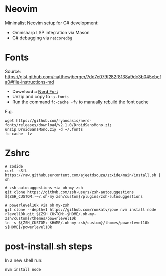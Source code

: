 # Neovim
Minimalist Neovim setup for C# development:
- Omnisharp LSP integration via Mason
- C# debugging via `netcoredbg`

# Fonts
Source: https://gist.github.com/matthewjberger/7dd7e079f282f8138a9dc3b045ebefa0#file-instructions-md

- Download a [Nerd Font](http://nerdfonts.com/)
- Unzip and copy to `~/.fonts`
- Run the command `fc-cache -fv` to manually rebuild the font cache

E.g.
```
wget https://github.com/ryanoasis/nerd-fonts/releases/download/v2.1.0/DroidSansMono.zip
unzip DroidSansMono.zip -d ~/.fonts
fc-cache -fv
```


# Zshrc
```
# zodide
curl -sSfL https://raw.githubusercontent.com/ajeetdsouza/zoxide/main/install.sh | sh

# zsh-autosuggestions via oh-my-zsh
git clone https://github.com/zsh-users/zsh-autosuggestions ${ZSH_CUSTOM:-~/.oh-my-zsh/custom}/plugins/zsh-autosuggestions

# powerlevel10k via oh-my-zsh
git clone --depth=1 https://github.com/romkatv/powe nvm install node
rlevel10k.git ${ZSH_CUSTOM:-$HOME/.oh-my-zsh/custom}/themes/powerlevel10k
ln -s ${ZSH_CUSTOM:-$HOME/.oh-my-zsh/custom}/themes/powerlevel10k ${HOME}/powerlevel10k

```

# post-install.sh steps
In a new shell run:
```
nvm install node
```
